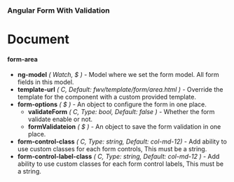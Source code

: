 ### Angular Form With Validation

# Document

#### form-area
* **ng-model** *( Watch, $ )* - Model where we set the form model. All form fields in this model. 
* **template-url** *( C, Default: fwv/template/form/area.html )* - Override the template for the component with a custom provided template.
* **form-options** *( $ )* - An object to configure the form in one place.
    * **validateForm** *( C, Type: bool, Default: false )* - Whether the form validate enable or not.
    * **formValidateion** *( $ )* - An object to save the form validation in one place.
* **form-control-class** *( C, Type: string, Default: col-md-12)* - Add ability to use custom classes for each form controls, This must be a string.
* **form-control-label-class** *( C, Type: string, Default: col-md-12 )* - Add ability to use custom classes for each form control labels, This must be a string.
